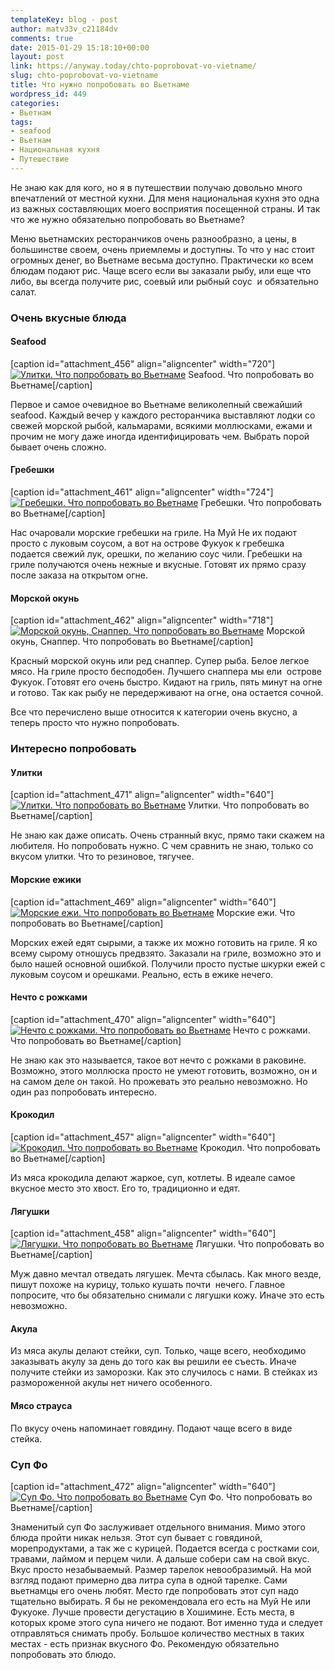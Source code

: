 ```yaml
---
templateKey: blog - post
author: matv33v_c21184dv
comments: true
date: 2015-01-29 15:18:10+00:00
layout: post
link: https://anyway.today/chto-poprobovat-vo-vietname/
slug: chto-poprobovat-vo-vietname
title: Что нужно попробовать во Вьетнаме
wordpress_id: 449
categories:
- Вьетнам
tags:
- seafood
- Вьетнам
- Национальная кухня
- Путешествие
---
```


Не знаю как для кого, но я в путешествии получаю довольно много впечатлений от местной кухни. Для меня национальная кухня это одна из важных составляющих моего восприятия посещенной страны. И так что же нужно обязательно попробовать во Вьетнаме?


<!-- more -->


Меню вьетнамских ресторанчиков очень разнообразно, а цены, в большинстве своем, очень приемлемы и доступны. То что у нас стоит огромных денег, во Вьетнаме весьма доступно. Практически ко всем блюдам подают рис. Чаще всего если вы заказали рыбу, или еще что либо, вы всегда получите рис, соевый или рыбный соус  и обязательно салат.





### Очень вкусные блюда




#### Seafood


[caption id="attachment_456" align="aligncenter" width="720"][![Улитки. Что попробовать во Вьетнаме](http://anyway.today/wp-content/uploads/2015/01/2014-10-19_Vietnam_0102-1024x683.jpg)](http://anyway.today/wp-content/uploads/2015/01/2014-10-19_Vietnam_0102.jpg) Seafood. Что попробовать во Вьетнаме[/caption]



Первое и самое очевидное во Вьетнаме великолепный свежайший seafood. Каждый вечер у каждого ресторанчика выставляют лодки со свежей морской рыбой, кальмарами, всякими моллюсками, ежами и прочим не могу даже иногда идентифицировать чем. Выбрать порой бывает очень сложно.


#### Гребешки


[caption id="attachment_461" align="aligncenter" width="724"][![Гребешки. Что попробовать во Вьетнаме](http://anyway.today/wp-content/uploads/2015/01/2014-10-26_Vietnam_0687-1024x683.jpg)](http://anyway.today/wp-content/uploads/2015/01/2014-10-26_Vietnam_0687.jpg) Гребешки. Что попробовать во Вьетнаме[/caption]

Нас очаровали морские гребешки на гриле. На Муй Не их подают просто с луковым соусом, а вот на острове Фукуок к гребешка подается свежий лук, орешки, по желанию соус чили. Гребешки на гриле получаются очень нежные и вкусные. Готовят их прямо сразу после заказа на открытом огне.


#### Морской окунь


[caption id="attachment_462" align="aligncenter" width="718"][![Морской окунь, Снаппер. Что попробовать во Вьетнаме](http://anyway.today/wp-content/uploads/2015/01/2014-10-26_Vietnam_0688-1024x683.jpg)](http://anyway.today/wp-content/uploads/2015/01/2014-10-26_Vietnam_0688.jpg) Морской окунь, Снаппер. Что попробовать во Вьетнаме[/caption]

Красный морской окунь или ред снаппер. Супер рыба. Белое легкое мясо. На гриле просто бесподобен. Лучшего снаппера мы ели  острове Фукуок. Готовят его очень быстро. Кидают на гриль, пять минут на огне и готово. Так как рыбу не передерживают на огне, она остается сочной.

Все что перечислено выше относится к категории очень вкусно, а теперь просто что нужно попробовать.


### Интересно попробовать




#### Улитки


[caption id="attachment_471" align="aligncenter" width="640"][![Улитки. Что попробовать во Вьетнаме](http://anyway.today/wp-content/uploads/2015/01/2014-10-31_Vietnam_1035-1024x683.jpg)](http://anyway.today/wp-content/uploads/2015/01/2014-10-31_Vietnam_1035.jpg) Улитки. Что попробовать во Вьетнаме[/caption]

Не знаю как даже описать. Очень странный вкус, прямо таки скажем на любителя. Но попробовать нужно. С чем сравнить не знаю, только со вкусом улитки. Что то резиновое, тягучее.


#### Морские ежики


[caption id="attachment_469" align="aligncenter" width="640"][![Морские ежи. Что попробовать во Вьетнаме](http://anyway.today/wp-content/uploads/2015/01/2014-10-27_Vietnam_0739-1024x683.jpg)](http://anyway.today/wp-content/uploads/2015/01/2014-10-27_Vietnam_0739.jpg) Морские ежи. Что попробовать во Вьетнаме[/caption]

Морских ежей едят сырыми, а также их можно готовить на гриле. Я ко всему сырому отношусь предвзято. Заказали на гриле, возможно это и было нашей основной ошибкой. Получили просто пустые шкурки ежей с луковым соусом и орешками. Реально, есть в ежике нечего.


#### Нечто с рожками


[caption id="attachment_470" align="aligncenter" width="640"][![Нечто с рожками.  Что попробовать во Вьетнаме](http://anyway.today/wp-content/uploads/2015/01/2014-10-27_Vietnam_0742-1024x683.jpg)](http://anyway.today/wp-content/uploads/2015/01/2014-10-27_Vietnam_0742.jpg) Нечто с рожками. Что попробовать во Вьетнаме[/caption]

Не знаю как это называется, такое вот нечто с рожками в раковине. Возможно, этого моллюска просто не умеют готовить, возможно, он и на самом деле он такой. Но прожевать это реально невозможно. Но один раз попробовать интересно.


#### Крокодил


[caption id="attachment_457" align="aligncenter" width="640"][![Крокодил.  Что попробовать во Вьетнаме](http://anyway.today/wp-content/uploads/2015/01/2014-10-21_Vietnam_0262-1024x683.jpg)](http://anyway.today/wp-content/uploads/2015/01/2014-10-21_Vietnam_0262.jpg) Крокодил. Что попробовать во Вьетнаме[/caption]

Из мяса крокодила делают жаркое, суп, котлеты. В идеале самое вкусное место это хвост. Его то, традиционно и едят.


#### Лягушки


[caption id="attachment_458" align="aligncenter" width="640"][![Лягушки.  Что попробовать во Вьетнаме](http://anyway.today/wp-content/uploads/2015/01/2014-10-21_Vietnam_0263-1024x683.jpg)](http://anyway.today/wp-content/uploads/2015/01/2014-10-21_Vietnam_0263.jpg) Лягушки. Что попробовать во Вьетнаме[/caption]

Муж давно мечтал отведать лягушек. Мечта сбылась. Как много везде, пишут похоже на курицу, только кушать почти  нечего. Главное попросите, что бы обязательно снимали с лягушки кожу. Иначе это есть невозможно.


#### Акула


Из мяса акулы делают стейки, суп. Только, чаще всего, необходимо заказывать акулу за день до того как вы решили ее съесть. Иначе получите стейки из заморозки. Как это случилось с нами. В стейках из размороженной акулы нет ничего особенного.


#### Мясо страуса


По вкусу очень напоминает говядину. Подают чаще всего в виде стейка.


### Суп Фо


[caption id="attachment_472" align="aligncenter" width="640"][![Суп Фо. Что попробовать во Вьетнаме](http://anyway.today/wp-content/uploads/2015/01/2014-11-02_Vietnam_1080-1024x683.jpg)](http://anyway.today/wp-content/uploads/2015/01/2014-11-02_Vietnam_1080.jpg) Суп Фо. Что попробовать во Вьетнаме[/caption]


Знаменитый суп Фо заслуживает отдельного внимания. Мимо этого блюда пройти никак нельзя. Этот суп бывает с говядиной, морепродуктами, а так же с курицей. Подается всегда с ростками сои, травами, лаймом и перцем чили. А дальше собери сам на свой вкус. Вкус просто незабываемый. Размер тарелок невообразимый. На мой взгляд подают примерно два литра супа в одной тарелке. Сами вьетнамцы его очень любят. Место где попробовать этот суп надо тщательно выбирать. Я бы не рекомендовала его есть на Муй Не или Фукуоке. Лучше провести дегустацию в Хошимине. Есть места, в которых кроме этого супа ничего не подают. Вот именно туда и следует отправляться снимать пробу. Большое количество местных в таких местах - есть признак вкусного Фо. Рекомендую обязательно попробовать это блюдо.
